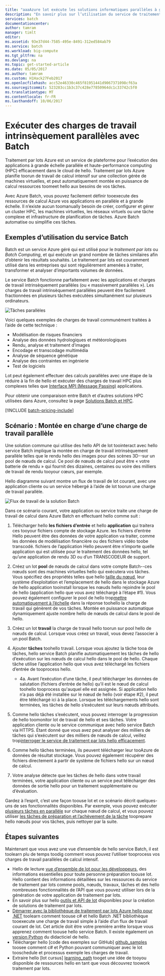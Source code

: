 ```yaml
---
title: "aaaAzure lot exécute les solutions informatiques parallèles à grande échelle dans le cloud de hello | Documents Microsoft"
description: "En savoir plus sur l’utilisation du service de traitement par lots Azure hello pour parallèles à grande échelle et les charges de travail HPC"
services: batch
documentationcenter: 
author: tamram
manager: timlt
editor: 
ms.assetid: 93e37d44-7585-495e-8491-312ed584ab79
ms.service: batch
ms.workload: big-compute
ms.tgt_pltfrm: na
ms.devlang: na
ms.topic: get-started-article
ms.date: 05/05/2017
ms.author: tamram
ms.custom: H1Hack27Feb2017
ms.openlocfilehash: acc52e46330c465f81951441d9067371098cf63a
ms.sourcegitcommit: 523283cc1b3c37c428e77850964dc1c33742c5f0
ms.translationtype: MT
ms.contentlocale: fr-FR
ms.lasthandoff: 10/06/2017
---
```

# <a name="run-intrinsically-parallel-workloads-with-batch"></a>Exécuter des charges de travail intrinsèquement parallèles avec Batch

Traitement par lots Azure est un service de plateforme pour l’exécution des applications à grande échelle parallèle et haute-performance computing (HPC) efficacement dans le cloud de hello. Traitement par lots Azure planifie toorun de travail de calcul intensif sur une collection gérée de machines virtuelles, et peut automatiquement montée en puissance de calcul ressources toomeet hello aux besoins de vos tâches.

Avec Azure Batch, vous pouvez facilement définir tooexecute des ressources de calcul Azure vos applications en parallèle et à grande échelle. Il n’existe aucun toomanually besoin de créer, configurer et gérer un cluster HPC, les machines virtuelles, les réseaux virtuels ou une tâche complexe et infrastructure de planification de tâches. Azure Batch automatise ou simplifie ces tâches.

## <a name="use-cases-for-batch"></a>Exemples d’utilisation du service Batch
Batch est un service Azure géré qui est utilisé pour le *traitement par lots* ou *Batch Computing*, et qui exécute un grand nombre de tâches similaires afin d’obtenir les résultats souhaités. Le traitement par lots est couramment utilisé dans les entreprises qui sont régulièrement amenées à traiter, transformer et analyser d’importants volumes de données.

Le service Batch fonctionne parfaitement avec les applications et charges de travail intrinsèquement parallèles (ou « massivement parallèles »). Les charges de travail intrinsèquement parallèles peuvent être facilement fractionnées en plusieurs tâches exécutées simultanément sur plusieurs ordinateurs.

![Tâches parallèles][1]<br/>

Voici quelques exemples de charges de travail communément traitées à l’aide de cette technique :

* Modélisation de risques financiers
* Analyse des données hydrologiques et météorologiques
* Rendu, analyse et traitement d’images
* Encodage et transcodage multimédia
* Analyse de séquence génétique
* Analyse des contraintes en ingénierie
* Test de logiciels

Lot peut également effectuer des calculs parallèles avec une étape de la réduire à la fin de hello et exécuter des charges de travail HPC plus complexes telles que [Interface MPI (Message Passing)](batch-mpi.md) applications.

Pour obtenir une comparaison entre Batch et d’autres solutions HPC utilisées dans Azure, consultez la page [Solutions Batch et HPC](batch-hpc-solutions.md).

[!INCLUDE [batch-pricing-include](../../includes/batch-pricing-include.md)]

## <a name="scenario-scale-out-a-parallel-workload"></a>Scénario : Montée en charge d’une charge de travail parallèle
Une solution commune qui utilise des hello API de lot toointeract avec hello service Batch implique la montée en charge de travail intrinsèquement parallèle telles que le rendu hello des images pour des scènes 3D--sur un pool de nœuds de calcul. Ce pool de nœuds de calcul peut être « votre batterie de rendu » qui fournit des dizaines, centaines ou voire des milliers de travail de rendu tooyour cœurs, par exemple.

Hello diagramme suivant montre un flux de travail de lot courant, avec une application cliente ou un service hébergé à l’aide de lot toorun une charge de travail parallèle.

![Flux de travail de la solution Batch][2]

Dans ce scénario courant, votre application ou service traite une charge de travail de calcul dans Azure Batch en effectuant hello comme suit :

1. Télécharger hello **les fichiers d’entrée** et hello **application** qui traitera ces tooyour fichiers compte de stockage Azure. les fichiers d’entrée Hello peuvent être des données de votre application va traiter, comme les données de modélisation financière ou des fichiers vidéo toobe transcodé. fichiers de l’application Hello peuvent être n’importe quelle application qui est utilisée pour le traitement des données hello, tel qu’une application de rendu 3D ou d’un TRANSCODEUR de support.
2. Créez un lot **pool** de nœuds de calcul dans votre compte Batch--ces nœuds sont des machines virtuelles hello qui exécutera vos tâches. Vous spécifiez des propriétés telles que hello [taille du nœud](../cloud-services/cloud-services-sizes-specs.md), leur système d’exploitation et l’emplacement de hello dans le stockage Azure de hello application tooinstall lorsque les nœuds hello rejoindre le pool de hello (application hello que vous avez téléchargé à l’étape #1). Vous pouvez également configurer le pool de hello trop[mettre automatiquement à l’échelle](batch-automatic-scaling.md) dans la réponse toohello la charge de travail qui génèrent de vos tâches. Montée en puissance automatique dynamiquement ajuste nombre hello de nœuds de calcul dans le pool de hello.
3. Créez un lot **travail** la charge de travail hello toorun sur pool hello de nœuds de calcul. Lorsque vous créez un travail, vous devez l’associer à un pool Batch.
4. Ajouter **tâches** toohello travail. Lorsque vous ajoutez la tâche tooa de tâches, hello service Batch planifie automatiquement les tâches de hello d’exécution sur les nœuds de calcul hello dans le pool de hello. Chaque tâche utilise l’application hello que vous avez téléchargé les fichiers d’entrée de tooprocess hello.
   
   * 4a. Avant l’exécution d’une tâche, il peut télécharger les données de salutation (fichiers d’entrée de hello) qu’il est le nœud de calcul toohello tooprocess qu'auquel elle est assignée. Si application hello n’a pas déjà été installée sur le nœud de hello (voir étape #2), il peut être téléchargé ici à la place. Lorsque les téléchargements hello sont terminées, les tâches de hello s’exécutent sur leurs nœuds attribués.
5. Comme hello tâches s’exécutent, vous pouvez interroger la progression de hello toomonitor lot de travail de hello et ses tâches. Votre application cliente ou le service communique avec hello service Batch via HTTPS. Étant donné que vous avez peut analyser des milliers de tâches qui s’exécutent sur des milliers de nœuds de calcul, veillez trop[interroger le service de traitement par lots hello efficacement](batch-efficient-list-queries.md).
6. Comme hello tâches terminées, ils peuvent télécharger leur tooAzure de données de résultat stockage. Vous pouvez également récupérer des fichiers directement à partir de système de fichiers hello sur un nœud de calcul.
7. Votre analyse détecte que les tâches de hello dans votre travail terminées, votre application cliente ou un service peut télécharger des données de sortie hello pour un traitement supplémentaire ou d’évaluation.

Gardez à l’esprit, c’est une façon toouse lot et ce scénario décrit quelques-uns de ses fonctionnalités disponibles. Par exemple, vous pouvez exécuter [plusieurs tâches en parallèle](batch-parallel-node-tasks.md) sur chaque nœud de calcul, et vous pouvez utiliser [les tâches de préparation et l’achèvement de la tâche](batch-job-prep-release.md) tooprepare hello nœuds pour vos tâches, puis nettoyer par la suite.

## <a name="next-steps"></a>Étapes suivantes
Maintenant que vous avez une vue d’ensemble de hello service Batch, il est toolearn plu de temps toodig comment vous pouvez l’utiliser tooprocess vos charges de travail parallèles de calcul intensif.

* Hello de lecture [vue d’ensemble de lot pour les développeurs](batch-api-basics.md), des informations essentielles pour toute personne préparation toouse lot. Hello contient des informations détaillées sur les ressources du service de traitement par lots comme pools, nœuds, travaux, tâches et des hello nombreuses fonctionnalités de l’API que vous pouvez utiliser lors de la génération de votre application de traitement par lots.
* En savoir plus sur hello [outils et API de lot](batch-apis-tools.md) disponibles pour la création de solutions de traitement par lots.
* [Démarrer avec la bibliothèque de traitement par lots Azure hello pour .NET](batch-dotnet-get-started.md) toolearn comment toouse c# et hello Batch .NET bibliothèque tooexecute une charge de travail simple à l’aide d’un flux de travail courant de lot. Cet article doit être votre première arrête lorsque vous apprenez comment toouse hello service Batch. Il existe également un [version Python](batch-python-tutorial.md) du didacticiel de hello.
* Télécharger hello [code des exemples sur GitHub] [ github_samples] toosee comment c# et Python pouvant communiquer avec le lot tooschedule et processus exemple les charges de travail.
* Extraire hello [lot cursus] [ learning_path] tooget une idée de tooyou disponible de ressources hello en tant que vous découvrez toowork traitement par lots.


[github_samples]: https://github.com/Azure/azure-batch-samples
[learning_path]: https://azure.microsoft.com/documentation/learning-paths/batch/

[1]: ./media/batch-technical-overview/tech_overview_01.png
[2]: ./media/batch-technical-overview/tech_overview_02.png
